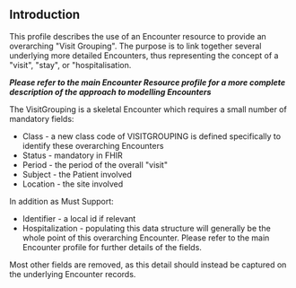 ## **Introduction**
This profile describes the use of an Encounter resource to provide an overarching "Visit Grouping". The purpose is to link together several underlying more detailed Encounters, thus representing the concept of a "visit", "stay", or "hospitalisation.

***Please refer to the main Encounter Resource profile for a more complete description of the approach to modelling Encounters***

The VisitGrouping is a skeletal Encounter which requires a small number of mandatory fields:
 - Class - a new class code of VISITGROUPING is defined specifically to identify these overarching Encounters
 - Status - mandatory in FHIR
 - Period - the period of the overall "visit"
 - Subject - the Patient involved
 - Location - the site involved

 In addition as Must Support:
  - Identifier - a local id if relevant
  - Hospitalization - populating this data structure will generally be the whole point of this overarching Encounter. Please refer to the main Encounter profile for further details of the fields.

Most other fields are removed, as this detail should instead be captured on the underlying Encounter records.


